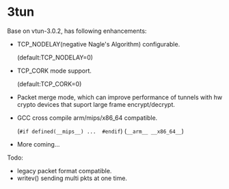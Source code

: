 # 3tun

Base on vtun-3.0.2, has following enhancements:

- TCP_NODELAY(negative Nagle's Algorithm) configurable.
  
  (default:TCP_NODELAY=0)
- TCP_CORK mode support.
  
  (default:TCP_CORK=0)
- Packet merge mode, which can improve performance of tunnels with hw crypto devices that suport large frame encrypt/decrypt.
- GCC cross compile arm/mips/x86_64 compatible.
  
  (`#if defined(__mips__) ...  #endif`) (`__arm__ __x86_64__`)
- More coming...

Todo:

- legacy packet format compatible.
- writev() sending multi pkts at one time.
